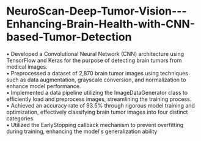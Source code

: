 # NeuroScan-Deep-Tumor-Vision---Enhancing-Brain-Health-with-CNN-based-Tumor-Detection
• Developed a Convolutional Neural Network (CNN) architecture using TensorFlow and Keras for the purpose of detecting brain tumors from medical images.<br>
• Preprocessed a dataset of 2,870 brain tumor images using techniques such as data augmentation, grayscale conversion, and normalization to enhance model performance.<br>
• Implemented a data pipeline utilizing the ImageDataGenerator class to efficiently load and preprocess images, streamlining the training process.<br>
• Achieved an accuracy rate of 93.5% through rigorous model training and optimization, effectively classifying brain tumor images into four distinct categories.<br>
• Utilized the EarlyStopping callback mechanism to prevent overfitting during training, enhancing the model's generalization ability<br>
